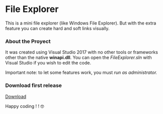 # File Explorer

This is a mini file explorer (like Windows File Explorer). But with the extra feature you can create hard and soft links visually.

### About the Proyect

It was created using Visual Studio 2017 with no other tools or frameworks other than the native **winapi.dll**. You can open the _FileExplorer.sln_ with Visual Studio if you wish to edit the code.

Important note: to let some features work, you must _run as administrator._

### Download first release

[Download](https://sourceforge.net/projects/my-file-explorer/files/FileExplorer.exe/download)

Happy coding ! ! :nerd_face:
